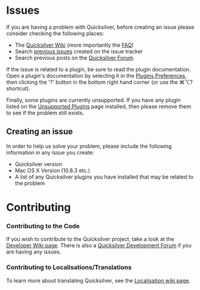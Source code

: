 # Issues

If you are having a problem with Quicksilver, before creating an issue please consider checking the following places:

* The [Quicksilver Wiki](http://qsapp.com/wiki) (more importantly the [FAQ](http://qsapp.com/wiki/FAQ))
* Search [previous issues](http://github.com/quicksilver/quicksilver/issues) created on the issue tracker
* Search previous posts on the [Quicksilver Forum](https://groups.google.com/forum/?fromgroups#!forum/blacktree-quicksilver).

If the issue is related to a plugin, be sure to read the plugin documentation. Open a plugin's documentation by selecting it in the [Plugins Preferences](http://qs.qsapp.com/plugins), then clicking the '?' button in the bottom right hand corner (or use the ⌘⌥? shortcut).

Finally, some plugins are currently unsupported. If you have any plugin listed on the [Unsupported Plugins](http://qsapp.com/wiki/Unsupported_Plugins) page installed, then please remove them to see if the problem still exists.

## Creating an issue

In order to help us solve your problem, please include the following information in any issue you create:

* Quicksilver version
* Mac OS X Version (10.8.3 etc.)
* A list of any Quicksilver plugins you have installed that may be related to the problem

# Contributing

### Contributing to the Code

If you wish to contribute to the Quicksilver project, take a look at the [Developer Wiki page](http://qsapp.com/wiki/Developer_Information). There is also a [Quicksilver Development Forum](https://groups.google.com/forum/?fromgroups#!forum/quicksilver---development) if you are having any issues.

### Contributing to Localisations/Translations

To learn more about translating Quicksilver, see the [Localisation wiki page](http://qsapp.com/wiki/Localization).

